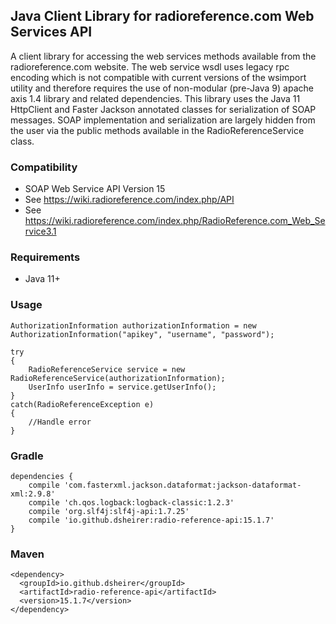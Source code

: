 ## Java Client Library for radioreference.com Web Services API

A client library for accessing the web services methods available from the radioreference.com website.  The web service wsdl uses legacy rpc encoding which is not compatible with current versions of the wsimport utility and therefore requires the use of non-modular (pre-Java 9) apache axis 1.4 library and related dependencies.  This library uses the Java 11 HttpClient and Faster Jackson annotated classes for serialization of SOAP messages.  SOAP implementation and serialization are largely hidden from the user via the public methods available in the RadioReferenceService class.

### Compatibility
* SOAP Web Service API Version 15
* See https://wiki.radioreference.com/index.php/API
* See https://wiki.radioreference.com/index.php/RadioReference.com_Web_Service3.1

### Requirements
* Java 11+

### Usage
    AuthorizationInformation authorizationInformation = new AuthorizationInformation("apikey", "username", "password");

    try
    {
        RadioReferenceService service = new RadioReferenceService(authorizationInformation);
        UserInfo userInfo = service.getUserInfo();
    }
    catch(RadioReferenceException e)
    {
        //Handle error
    }

### Gradle

    dependencies {
        compile 'com.fasterxml.jackson.dataformat:jackson-dataformat-xml:2.9.8'
        compile 'ch.qos.logback:logback-classic:1.2.3'
        compile 'org.slf4j:slf4j-api:1.7.25'
        compile 'io.github.dsheirer:radio-reference-api:15.1.7'
    }
    
### Maven

    <dependency>
      <groupId>io.github.dsheirer</groupId>
      <artifactId>radio-reference-api</artifactId>
      <version>15.1.7</version>
    </dependency>
